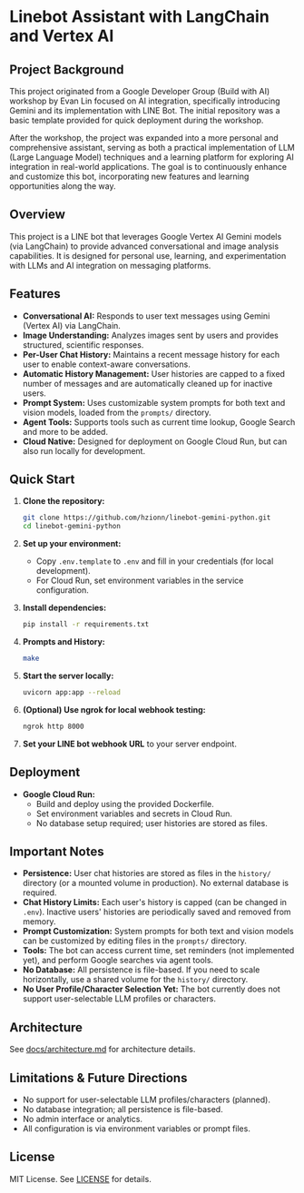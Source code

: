 # Linebot Assistant with LangChain and Vertex AI

## Project Background

This project originated from a Google Developer Group (Build with AI) workshop by Evan Lin focused on AI integration, specifically introducing Gemini and its implementation with LINE Bot. The initial repository was a basic template provided for quick deployment during the workshop.

After the workshop, the project was expanded into a more personal and comprehensive assistant, serving as both a practical implementation of LLM (Large Language Model) techniques and a learning platform for exploring AI integration in real-world applications. The goal is to continuously enhance and customize this bot, incorporating new features and learning opportunities along the way.

## Overview

This project is a LINE bot that leverages Google Vertex AI Gemini models (via LangChain) to provide advanced conversational and image analysis capabilities. It is designed for personal use, learning, and experimentation with LLMs and AI integration on messaging platforms.

## Features

- **Conversational AI:** Responds to user text messages using Gemini (Vertex AI) via LangChain.
- **Image Understanding:** Analyzes images sent by users and provides structured, scientific responses.
- **Per-User Chat History:** Maintains a recent message history for each user to enable context-aware conversations.
- **Automatic History Management:** User histories are capped to a fixed number of messages and are automatically cleaned up for inactive users.
- **Prompt System:** Uses customizable system prompts for both text and vision models, loaded from the `prompts/` directory.
- **Agent Tools:** Supports tools such as current time lookup, Google Search and more to be added.
- **Cloud Native:** Designed for deployment on Google Cloud Run, but can also run locally for development.

## Quick Start

1. **Clone the repository:**

   ```bash
   git clone https://github.com/hzionn/linebot-gemini-python.git
   cd linebot-gemini-python
   ```

2. **Set up your environment:**
   - Copy `.env.template` to `.env` and fill in your credentials (for local development).
   - For Cloud Run, set environment variables in the service configuration.

3. **Install dependencies:**

   ```bash
   pip install -r requirements.txt
   ```

4. **Prompts and History:**

   ```bash
   make
   ```

5. **Start the server locally:**

   ```bash
   uvicorn app:app --reload
   ```

6. **(Optional) Use ngrok for local webhook testing:**

   ```bash
   ngrok http 8000
   ```

7. **Set your LINE bot webhook URL** to your server endpoint.

## Deployment

- **Google Cloud Run:**
  - Build and deploy using the provided Dockerfile.
  - Set environment variables and secrets in Cloud Run.
  - No database setup required; user histories are stored as files.

## Important Notes

- **Persistence:** User chat histories are stored as files in the `history/` directory (or a mounted volume in production). No external database is required.
- **Chat History Limits:** Each user's history is capped (can be changed in `.env`). Inactive users' histories are periodically saved and removed from memory.
- **Prompt Customization:** System prompts for both text and vision models can be customized by editing files in the `prompts/` directory.
- **Tools:** The bot can access current time, set reminders (not implemented yet), and perform Google searches via agent tools.
- **No Database:** All persistence is file-based. If you need to scale horizontally, use a shared volume for the `history/` directory.
- **No User Profile/Character Selection Yet:** The bot currently does not support user-selectable LLM profiles or characters.

## Architecture

See [docs/architecture.md](docs/architecture.md) for architecture details.

## Limitations & Future Directions

- No support for user-selectable LLM profiles/characters (planned).
- No database integration; all persistence is file-based.
- No admin interface or analytics.
- All configuration is via environment variables or prompt files.

## License

MIT License. See [LICENSE](LICENSE) for details.
